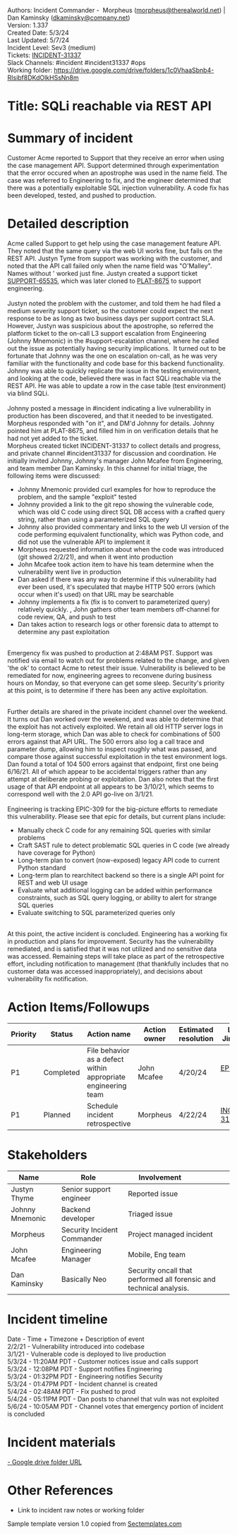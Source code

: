 Authors: Incident Commander -  Morpheus (morpheus@therealworld.net) | Dan Kaminsky (dkaminsky@company.net) <br>
Version: 1.337 <br>
Created Date: 5/3/24 <br>
Last Updated: 5/7/24 <br> 
Incident Level: Sev3 (medium)<br> 
Tickets: [INCIDENT-31337](https://yourjira/INCIDENT-31337) <br> 
Slack Channels: #incident #incident31337 #ops <br> 
Working folder: https://drive.google.com/drive/folders/1c0VhaaSbnb4-RIsibf8DKdOlkHSsNn8m <br> 

# Title: SQLi reachable via REST API

# Summary of incident
Customer Acme reported to Support that they receive an error when using the case management API. Support determined through experimentation that the error occured when an apostrophe was used in the name field. The case was referred to Engineering to fix, and the engineer determined that there was a potentially exploitable SQL injection vulnerability. A code fix has been developed, tested, and pushed to production. 

# Detailed description
Acme called Support to get help using the case management feature API. They noted that the same query via the web UI works fine, but fails on the REST API. Justyn Tyme from support was working with the customer, and noted that the API call failed only when the name field was "O'Malley". Names without ' worked just fine. Justyn created a support ticket [SUPPORT-65535](https://yourjira/SUPPORT-65535), which was later cloned to [PLAT-8675](https://yourjira/PLAT-8675) to support engineering. <br><br>
Justyn noted the problem with the customer, and told them he had filed a medium severity support ticket, so the customer could expect the next response to be as long as two business days per support contract SLA. However, Justyn was suspicious about the apostrophe, so referred the platform ticket to the on-call L3 support escalation from Engineering (Johnny Mnemonic) in the #support-escalation channel, where he called out the issue as potentially having security implications.  It turned out to be fortunate that Johnny was the one on escalation on-call, as he was very familiar with the functionality and code base for this backend functionality. Johnny was able to quickly replicate the issue in the testing environment, and looking at the code, believed there was in fact SQLi reachable via the REST API. He was able to update a row in the case table (test environment) via blind SQLi. <br><br>
Johnny posted a message in #incident indicating a live vulnerability in production has been discovered, and that it needed to be investigated. Morpheus responded with "on it", and DM'd Johnny for details. Johnny pointed him at PLAT-8675, and filled him in on verification details that he had not yet added to the ticket.<br>
Morpheus created ticket INCIDENT-31337 to collect details and progress, and private channel #incident31337 for discussion and coordination. He initially invited Johnny, Johnny's manager John Mcafee from Engineering, and team member Dan Kaminsky. In this channel for initial triage, the following items were discussed: <br>
* Johnny Mnemonic provided curl examples for how to reproduce the problem, and the sample "exploit" tested
* Johnny provided a link to the git repo showing the vulnerable code, which was old C code using direct SQL DB access with a crafted query string, rather than using a parameterized SQL query
* Johnny also provided commentary and links to the web UI version of the code performing equivalent functionality, which was Python code, and did not use the vulnerable API to implement it
* Morpheus requested information about when the code was introduced (git showed 2/2/21), and when it went into production
* John Mcafee took action item to have his team determine when the vulnerability went live in production
* Dan asked if there was any way to determine if this vulnerability had ever been used, it's speculated that maybe HTTP 500 errors (which occur when it's used) on that URL may be searchable
* Johnny implements a fix (fix is to convert to parameterized query) relatively quickly. , John gathers other team members off-channel for code review, QA, and push to test
* Dan takes action to research logs or other forensic data to attempt to determine any past exploitation <br>
<br>
Emergency fix was pushed to production at 2:48AM PST. Support was notified via email to watch out for problems related to the change, and given 'the ok' to contact Acme to retest their issue. Vulnerability is believed to be remediated for now, engineering agrees to reconvene during business hours on Monday, so that everyone can get some sleep. Security's priority at this point, is to determine if there has been any active exploitation.<br><br>

Further details are shared in the private incident channel over the weekend. It turns out Dan worked over the weekend, and was able to determine that the exploit has not actively exploited. We retain all old HTTP server logs in long-term storage, which Dan was able to check for combinations of 500 errors against that API URL. The 500 errors also log a call trace and parameter dump, allowing him to inspect roughly what was passed, and compare those against successful exploitation in the test environment logs. Dan found a total of 104 500 errors against that endpoint, first one being 6/16/21. All of which appear to be accidental triggers rather than any attempt at deliberate probing or exploitation. Dan also notes that the first usage of that API endpoint at all appears to be 3/10/21, which seems to correspond well with the 2.0 API go-live on 3/1/21.<br><br>
Engineering is tracking EPIC-309 for the big-picture efforts to remediate this vulnerability. Please see that epic for details, but current plans include:<br>
* Manually check C code for any remaining SQL queries with similar problems
* Craft SAST rule to detect problematic SQL queries in C code (we already have coverage for Python)
* Long-term plan to convert (now-exposed) legacy API code to current Python standard
* Long-term plan to rearchitect backend so there is a single API point for REST and web UI usage
* Evaluate what additional logging can be added within performance constraints, such as SQL query logging, or ability to alert for strange SQL queries
* Evaluate switching to SQL parameterized queries only<br>
<br>
At this point, the active incident is concluded. Engineering has a working fix in production and plans for improvement. Security has the vulnerability remediated, and is satisfied that it was not utilized and no sensitive data was accessed. Remaining steps will take place as part of the retrospective effort, including notification to management (that thankfully includes that no customer data was accessed inappropriately), and decisions about vulnerability fix notification.

# Action Items/Followups
| Priority | Status| Action name | Action owner | Estimated resolution | Link to Jira ticket| 
|----------|-------|-----|--------------|----------------------|--------------------|
| P1 | Completed | File behavior as a defect within appropriate engineering team| John Mcafee|4/20/24| [EPIC-309](https://yourjira/EPIC-309)  
| P1 | Planned| Schedule incident retrospective| Morpheus | 4/22/24| [INCIDENT-31338](https://yourjira/INCIDENT-31338)|

# Stakeholders
| Name     |  Role    | Involvement                  |
|----------|----------|------------------------------| 
|Justyn Thyme | Senior support engineer | Reported issue| 
|Johnny Mnemonic | Backend developer | Triaged issue| 
|Morpheus| Security Incident Commander | Project managed incident| 
|John Mcafee   | Engineering Manager| Mobile, Eng team |
|Dan Kaminsky| Basically Neo| Security oncall that performed all forensic and technical analysis.| 
# Incident timeline
Date - Time + Timezone + Description of event<br> 
2/2/21 - Vulnerability introduced into codebase <br> 
3/1/21 - Vulnerable code is deployed to live production<br> 
5/3/24 - 11:20AM PDT - Customer notices issue and calls support<br>
5/3/24 - 12:08PM PDT - Support notifies Engineering<br>
5/3/24 - 01:32PM PDT - Engineering notifies Security<br>
5/3/24 - 01:47PM PDT - Incident channel is created<br>
5/4/24 - 02:48AM PDT - Fix pushed to prod<br>
5/4/24 - 05:11PM PDT - Dan posts to channel that vuln was not exploited<br>
5/6/24 - 10:05AM PDT - Channel votes that emergency portion of incident is concluded<br>


# Incident materials
[- Google drive folder URL
](https://drive.google.com/drive/folders/1c0VhaaSbnb4-RIsibf8DKdOlkHSsNn8m<br>)
# Other References
* Link to incident raw notes or working folder

Sample template version 1.0 copied from [Sectemplates.com](https://www.sectemplates.com)
